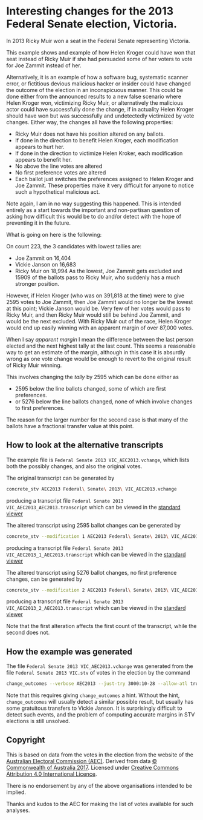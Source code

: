 # Interesting changes for the 2013 Federal Senate election, Victoria.

In 2013 Ricky Muir won a seat in the Federal Senate representing Victoria. 

This example shows and example of how Helen Kroger could have won that seat instead of Ricky Muir
if she had persuaded some of her voters to vote for Joe Zammit instead of her.

Alternatively, it is an example of how a software bug, systematic scanner error, or
fictitious devious malicious hacker or insider
could have changed the outcome of the election in an inconspicuous manner. This could
be done either from the announced results to a new false scenario where Helen Kroger won,
victimizing Ricky Muir, or alternatively the malicious actor could have successfully
done the change, if in actuality Helen Kroger should have won but was successfully and
undetectedly victimized by vote changes. Either way, the changes all have the
following properties:
* Ricky Muir does not have his position altered on any ballots.
* If done in the direction to benefit Helen Kroger, each modification appears to hurt her.
* If done in the direction to victimize Helen Kroker, each modification appears to benefit her.
* No above the line votes are altered
* No first preference votes are altered
* Each ballot just switches the preferences assigned to Helen Kroger and Joe Zammit.
These properties make it very difficult for anyone to notice such a hypothetical malicious act.

Note again, I am in no way suggesting this happened. This is intended entirely as a 
start towards the important and non-partisan question of asking how difficult this 
would be to do and/or detect with the hope of preventing it in the future.

What is going on here is the following:

On count 223, the 3 candidates with lowest tallies are:
* Joe Zammit on 16,404
* Vickie Janson on 16,683
* Ricky Muir on 18,994
As the lowest, Joe Zammit gets excluded and 15909 of the ballots pass to Ricky Muir, who suddenly
has a much stronger position.

However, if Helen Kroger (who was on 391,818 at the time) were to give 2595 votes to Joe Zammit, then Joe Zammit would no longer
be the lowest at this point; Vickie Janson would be. Very few of her votes would pass to Ricky Muir,
and then Ricky Muir would still be behind Joe Zammit, and would be the next excluded. With Ricky
Muir out of the race, Helen Kroger would end up easily winning with an apparent margin of over 87,000 votes.

When I say *apparent margin* I mean the difference between the last person elected and the next highest
tally at the last count. This seems a reasonable way to get an estimate of the margin, although in this
case it is absurdly wrong as one vote change would be enough to revert to the original result of Ricky Muir winning.

This involves changing the *tally* by 2595 which can be done either as
* 2595 below the line ballots changed, some of which are first preferences.
* or 5276 below the line ballots changed, none of which involve changes to first preferences.

The reason for the larger number for the second case is that many of the ballots
have a fractional transfer value at this point.

## How to look at the alternative transcripts

The example file is `Federal Senate 2013 VIC_AEC2013.vchange`, which lists both the possibly changes,
and also the original votes.

The original transcript can be generated by
```bash
concrete_stv AEC2013 Federal\ Senate\ 2013\ VIC_AEC2013.vchange
```
producing a transcript file `Federal Senate 2013 VIC_AEC2013_AEC2013.transcript` 
which can be viewed in the [standard viewer](https://andrewconway.github.io/ConcreteSTV/Viewer.html)

The altered transcript using 2595 ballot changes can be generated by
```bash
concrete_stv --modification 1 AEC2013 Federal\ Senate\ 2013\ VIC_AEC2013.vchange
```
producing a transcript file `Federal Senate 2013 VIC_AEC2013_1_AEC2013.transcript` 
which can be viewed in the [standard viewer](https://andrewconway.github.io/ConcreteSTV/Viewer.html)

The altered transcript using 5276 ballot changes, no first preference changes, can be generated by
```bash
concrete_stv --modification 2 AEC2013 Federal\ Senate\ 2013\ VIC_AEC2013.vchange
```
producing a transcript file `Federal Senate 2013 VIC_AEC2013_2_AEC2013.transcript`
which can be viewed in the [standard viewer](https://andrewconway.github.io/ConcreteSTV/Viewer.html)

Note that the first alteration affects the first count of the transcript,
while the second does not.

## How the example was generated

The file `Federal Senate 2013 VIC_AEC2013.vchange` was generated from the file
`Federal Senate 2013 VIC.stv` of votes in the election by the command

```bash
change_outcomes --verbose AEC2013 --just-try 3000:10-28 --allow-atl true,false --allow-first true,false Federal\ Senate\ 2013\ VIC.stv
```

Note that this requires giving `change_outcomes` a hint. Without the hint, `change_outcomes` will usually
detect a similar possible result, but usually has some gratuitous transfers to Vickie Janson. It is surprisingly
difficult to detect such events, and the problem of computing accurate margins in STV elections is 
still unsolved.

## Copyright

This is based on data from the votes in the election from the website of the 
[Australian Electoral Commission (AEC)](https://www.aec.gov.au/). 
Derived from data [© Commonwealth of Australia 2017](https://www.aec.gov.au/footer/Copyright.htm). 
Licensed under [Creative Commons Attribution 4.0 International Licence](https://creativecommons.org/licenses/by/4.0). 

There is no endorsement by any of the above organisations intended to be implied.

Thanks and kudos to the AEC for making the list of votes available for such analyses.
